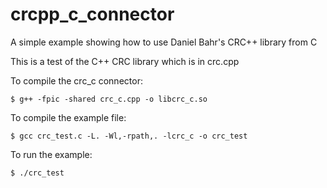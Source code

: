 # crcpp_c_connector
A simple example showing how to use Daniel Bahr's CRC++ library from C

This is a test of the C++ CRC library which is in crc.cpp


To compile the crc_c connector:

 	$ g++ -fpic -shared crc_c.cpp -o libcrc_c.so

To compile the example file:

 	$ gcc crc_test.c -L. -Wl,-rpath,. -lcrc_c -o crc_test

To run the example:

 	$ ./crc_test 
